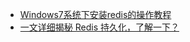 * [Windows7系统下安装redis的操作教程](https://blog.csdn.net/matiantian666/article/details/55048282)
* [一文详细揭秘 Redis 持久化，了解一下？](https://mp.weixin.qq.com/s?__biz=MzIzNzA4NDk3Nw==&mid=2457736649&idx=1&sn=4a0252ca5635f5f078721620f45c703e&chksm=ff44bd97c83334814f1b702c7c0a47ed16598e5193b80d73df9de4faba064d5c26b0b1081f8c&mpshare=1&scene=23&srcid=#rd)